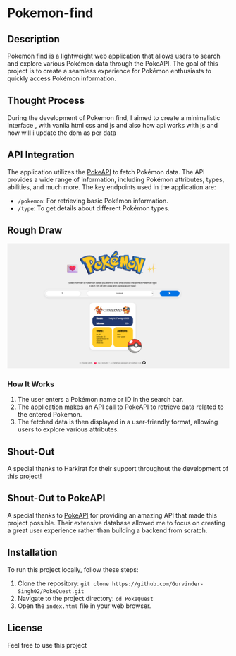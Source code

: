 # Pokemon-find

## Description
Pokemon find is a lightweight web application that allows users to search and explore various Pokémon data through the PokeAPI. The goal of this project is to create a seamless experience for Pokémon enthusiasts to quickly access Pokémon information.

## Thought Process
During the development of Pokemon find, I aimed to create a minimalistic interface , with vanila html css and js and also how api works with js and how will i update the dom as per data

## API Integration
The application utilizes the [PokeAPI](https://pokeapi.co/) to fetch Pokémon data. The API provides a wide range of information, including Pokémon attributes, types, abilities, and much more. The key endpoints used in the application are:
- `/pokemon`: For retrieving basic Pokémon information.
- `/type`: To get details about different Pokémon types.
## Rough Draw
![Rough Sketch](./ss.png) 

### How It Works
1. The user enters a Pokémon name or ID in the search bar.
2. The application makes an API call to PokeAPI to retrieve data related to the entered Pokémon.
3. The fetched data is then displayed in a user-friendly format, allowing users to explore various attributes.

## Shout-Out
A special thanks to Harkirat for their support throughout the development of this project!

## Shout-Out to PokeAPI
A special thanks to [PokeAPI](https://pokeapi.co/) for providing an amazing API that made this project possible. Their extensive database allowed me to focus on creating a great user experience rather than building a backend from scratch.

## Installation
To run this project locally, follow these steps:
1. Clone the repository: `git clone https://github.com/Gurvinder-Singh02/PokeQuest.git`
2. Navigate to the project directory: `cd PokeQuest`
3. Open the `index.html` file in your web browser.

## License
Feel free to use this project


